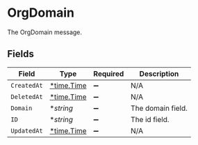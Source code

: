 # OrgDomain

The OrgDomain message.


## Fields

| Field                                      | Type                                       | Required                                   | Description                                |
| ------------------------------------------ | ------------------------------------------ | ------------------------------------------ | ------------------------------------------ |
| `CreatedAt`                                | [*time.Time](https://pkg.go.dev/time#Time) | :heavy_minus_sign:                         | N/A                                        |
| `DeletedAt`                                | [*time.Time](https://pkg.go.dev/time#Time) | :heavy_minus_sign:                         | N/A                                        |
| `Domain`                                   | **string*                                  | :heavy_minus_sign:                         | The domain field.                          |
| `ID`                                       | **string*                                  | :heavy_minus_sign:                         | The id field.                              |
| `UpdatedAt`                                | [*time.Time](https://pkg.go.dev/time#Time) | :heavy_minus_sign:                         | N/A                                        |